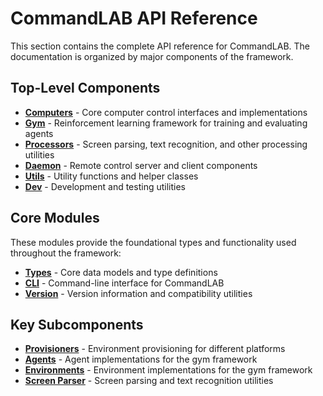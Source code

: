 # CommandLAB API Reference

This section contains the complete API reference for CommandLAB. The documentation is organized by major components of the framework.

## Top-Level Components

- **[Computers](computers/index.md)** - Core computer control interfaces and implementations
- **[Gym](gym/index.md)** - Reinforcement learning framework for training and evaluating agents
- **[Processors](processors/index.md)** - Screen parsing, text recognition, and other processing utilities
- **[Daemon](daemon/index.md)** - Remote control server and client components
- **[Utils](utils/index.md)** - Utility functions and helper classes
- **[Dev](dev/index.md)** - Development and testing utilities

## Core Modules

These modules provide the foundational types and functionality used throughout the framework:

- **[Types](types.md)** - Core data models and type definitions
- **[CLI](cli.md)** - Command-line interface for CommandLAB
- **[Version](version.md)** - Version information and compatibility utilities

## Key Subcomponents

- **[Provisioners](computers/provisioners/index.md)** - Environment provisioning for different platforms
- **[Agents](gym/agents/index.md)** - Agent implementations for the gym framework
- **[Environments](gym/environments/index.md)** - Environment implementations for the gym framework
- **[Screen Parser](processors/screen_parser/index.md)** - Screen parsing and text recognition utilities

